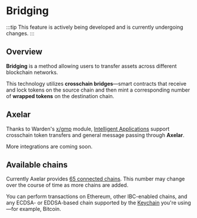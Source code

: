 ﻿---
sidebar_position: 6
---

# Bridging

:::tip
This feature is actively being developed and is currently undergoing changes.
:::

## Overview

**Bridging** is a method allowing users to transfer assets across different blockchain networks.

This technology utilizes **crosschain bridges**—smart contracts that receive and lock tokens on the source chain and then mint a corresponding number of **wrapped tokens** on the destination chain.

## Axelar

Thanks to Warden's [x/gmp](warden-protocol-modules/external-modules#xgmp) module, [Intelligent Applications](glossary#intelligent-application) support crosschain token transfers and general message passing through **Axelar**.

More integrations are coming soon.

## Available chains

Currently Axelar provides [65 connected chains](https://axelarscan.io). This number may change over the course of time as more chains are added.

You can perform transactions on Ethereum, other IBC-enabled chains, and any ECDSA- or EDDSA-based chain supported by the [Keychain](glossary#keychain) you're using—for example, Bitcoin.
